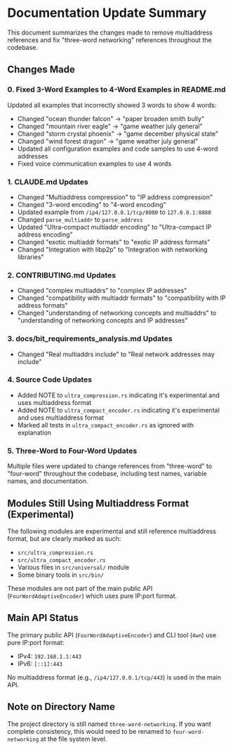 # Documentation Update Summary

This document summarizes the changes made to remove multiaddress references and fix "three-word networking" references throughout the codebase.

## Changes Made

### 0. Fixed 3-Word Examples to 4-Word Examples in README.md
Updated all examples that incorrectly showed 3 words to show 4 words:
- Changed "ocean thunder falcon" → "paper broaden smith bully"
- Changed "mountain river eagle" → "game weather july general"  
- Changed "storm crystal phoenix" → "game december physical state"
- Changed "wind forest dragon" → "game weather july general"
- Updated all configuration examples and code samples to use 4-word addresses
- Fixed voice communication examples to use 4 words

### 1. CLAUDE.md Updates
- Changed "Multiaddress compression" to "IP address compression"
- Changed "3-word encoding" to "4-word encoding" 
- Updated example from `/ip4/127.0.0.1/tcp/8080` to `127.0.0.1:8080`
- Changed `parse_multiaddr` to `parse_address`
- Updated "Ultra-compact multiaddr encoding" to "Ultra-compact IP address encoding"
- Changed "exotic multiaddr formats" to "exotic IP address formats"
- Changed "Integration with libp2p" to "Integration with networking libraries"

### 2. CONTRIBUTING.md Updates
- Changed "complex multiaddrs" to "complex IP addresses"
- Changed "compatibility with multiaddr formats" to "compatibility with IP address formats"
- Changed "understanding of networking concepts and multiaddrs" to "understanding of networking concepts and IP addresses"

### 3. docs/bit_requirements_analysis.md Updates
- Changed "Real multiaddrs include" to "Real network addresses may include"

### 4. Source Code Updates
- Added NOTE to `ultra_compression.rs` indicating it's experimental and uses multiaddress format
- Added NOTE to `ultra_compact_encoder.rs` indicating it's experimental and uses multiaddress format
- Marked all tests in `ultra_compact_encoder.rs` as ignored with explanation

### 5. Three-Word to Four-Word Updates
Multiple files were updated to change references from "three-word" to "four-word" throughout the codebase, including test names, variable names, and documentation.

## Modules Still Using Multiaddress Format (Experimental)

The following modules are experimental and still reference multiaddress format, but are clearly marked as such:
- `src/ultra_compression.rs`
- `src/ultra_compact_encoder.rs`
- Various files in `src/universal/` module
- Some binary tools in `src/bin/`

These modules are not part of the main public API (`FourWordAdaptiveEncoder`) which uses pure IP:port format.

## Main API Status

The primary public API (`FourWordAdaptiveEncoder`) and CLI tool (`4wn`) use pure IP:port format:
- IPv4: `192.168.1.1:443`
- IPv6: `[::1]:443`

No multiaddress format (e.g., `/ip4/127.0.0.1/tcp/443`) is used in the main API.

## Note on Directory Name

The project directory is still named `three-word-networking`. If you want complete consistency, this would need to be renamed to `four-word-networking` at the file system level.